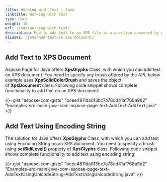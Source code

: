```yaml
---
title: Working with Text | Java
linktitle: Working with Text
type: docs
weight: 10
url: /java/working-with-text/
description: How to add text to an XPS file is a question answered by Aspose.Page API solution.  See how to use the functionality in Java
aliases: /java/add-text-in-xps-document/
---
```


## **Add Text to XPS Document**
Aspose.Page for Java offers **XpsGlyphs** Class, with which you can add text on XPS document. You need to specify any brush offered by the API, below example uses **XpsSolidColorBrush** and saves the object of **XpsDocument** class. Following code snippet shows complete functionality to add text on an XPS document:

{{< gist "aspose-com-gists" "bcee4811da013bc7a78dd41af768a9d2" "Examples-src-main-java-com-aspose-page-text-AddText-AddText.java" >}}
## **Add Text Using Encoding String**
The solution for Java offers **XpsGlyphs** Class, with which you can add text using Encoding String on an XPS document. You need to specify a brush using **setBidiLevel()** property of **XpsGlyphs** class. Following code snippet shows complete functionality to add text using encoding string:



{{< gist "aspose-com-gists" "bcee4811da013bc7a78dd41af768a9d2" "Examples-src-main-java-com-aspose-page-text-AddTextUsingUnicodeString-AddTextUsingUnicodeString.java" >}}

